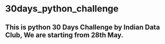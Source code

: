 # 30days_python_challenge
## This is python 30 Days Challenge by Indian Data Club, We are starting from 28th May.
